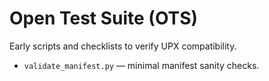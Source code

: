 # Open Test Suite (OTS)

Early scripts and checklists to verify UPX compatibility.
- `validate_manifest.py` — minimal manifest sanity checks.
